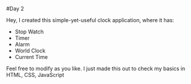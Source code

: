 #Day 2

Hey, I created this simple-yet-useful clock application, where it has:
- Stop Watch
- Timer
- Alarm
- World Clock
- Current Time

Feel free to modify as you like. I just made this out to check my basics in HTML, CSS, JavaScript 
